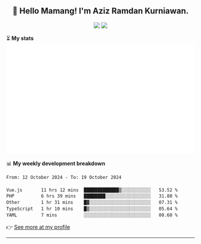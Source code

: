 <h2 align="center">👋 Hello Mamang! I'm Aziz Ramdan Kurniawan.</h2>  
<p align="center">
  <img src="https://komarev.com/ghpvc/?username=azizramdan">
  <img src="https://wakatime.com/badge/user/90056fa0-4c31-4eca-954e-2a3ac05896f9.svg">
</p>
    
⏳ **My stats**  
![](https://raw.githubusercontent.com/azizramdan/github-stats/master/generated/overview.svg#gh-dark-mode-only)

📊 **My weekly development breakdown**
<!--START_SECTION:waka-->

```txt
From: 12 October 2024 - To: 19 October 2024

Vue.js       11 hrs 12 mins  █████████████▒░░░░░░░░░░░   53.52 %
PHP          6 hrs 39 mins   ████████░░░░░░░░░░░░░░░░░   31.80 %
Other        1 hr 31 mins    █▓░░░░░░░░░░░░░░░░░░░░░░░   07.31 %
TypeScript   1 hr 10 mins    █▒░░░░░░░░░░░░░░░░░░░░░░░   05.64 %
YAML         7 mins          ░░░░░░░░░░░░░░░░░░░░░░░░░   00.60 %
```

<!--END_SECTION:waka-->
👉 [See more at my profile](https://wakatime.com/@azizramdan)
***
